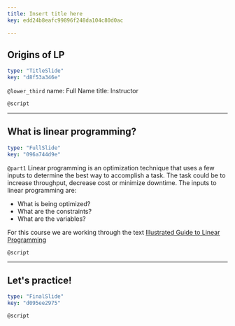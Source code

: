```yaml
---
title: Insert title here
key: edd24b8eafc99896f248da104c80d0ac

---
```

## Origins of LP

```yaml
type: "TitleSlide"
key: "d8f53a346e"
```

`@lower_third`
name: Full Name
title: Instructor


`@script`



---
## What is linear programming?	

```yaml
type: "FullSlide"
key: "096a744d9e"
```

`@part1`
Linear programming is an optimization technique that uses a few inputs to determine the best way to accomplish a task.  The task could be to increase throughput, decrease cost or minimize downtime.  The inputs to linear programming are:
- What is being optimized?
- What are the constraints?
- What are the variables?

For this course we are working through the text [Illustrated Guide to Linear Programming](https://www.amazon.com/Illustrated-Guide-Linear-Programming/dp/0486262588)


`@script`



---
## Let's practice!

```yaml
type: "FinalSlide"
key: "d095ee2975"
```

`@script`



